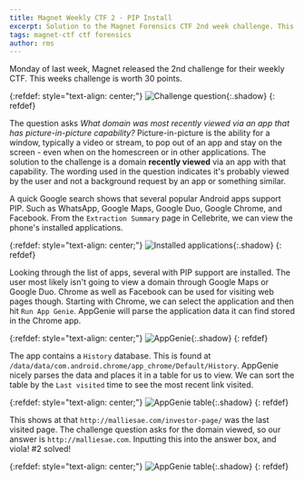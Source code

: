 ```yaml
---
title: Magnet Weekly CTF 2 - PIP Install
excerpt: Solution to the Magnet Forensics CTF 2nd week challenge. This challenge asks us to find a domain visited by a PIP app installed on the phone. 
tags: magnet-ctf ctf forensics
author: rms
---
```


Monday of last week, Magnet released the 2nd challenge for their weekly CTF. This weeks challenge is worth 30 points. 

{:refdef: style="text-align: center;"}
![Challenge question](https://starwarsfan2099.github.io/public/2020-10-16/question.JPG){:.shadow}
{: refdef}

The question asks *What domain was most recently viewed via an app that has picture-in-picture capability?* Picture-in-picture is the ability for a window, typically a video or stream, to pop out of an app and stay on the screen - even when on the homescreen or in other applications. The solution to the challenge is a domain **recently viewed** via an app with that capability. The wording used in the question indicates it's probably viewed by the user and not a background request by an app or something similar.

A quick Google search shows that several popular Android apps support PIP. Such as WhatsApp, Google Maps, Google Duo, Google Chrome, and Facebook. From the `Extraction Summary` page in Cellebrite, we can view the phone's installed applications. 

{:refdef: style="text-align: center;"}
![Installed applications](https://starwarsfan2099.github.io/public/2020-10-16/installed_applications.JPG){:.shadow}
{: refdef}

Looking through the list of apps, several with PIP support are installed. The user most likely isn't going to view a domain through Google Maps or Google Duo. Chrome as well as Facebook can be used for visiting web pages though. Starting with Chrome, we can select the application and then hit `Run App Genie`.  AppGenie will parse the application data it can find stored in the Chrome app. 

{:refdef: style="text-align: center;"}
![AppGenie](https://starwarsfan2099.github.io/public/2020-10-16/appgenie.JPG){:.shadow}
{: refdef}

The app contains a `History` database. This is found at `/data/data/com.android.chrome/app_chrome/Default/History`. AppGenie nicely parses the data and places it in a table for us to view. We can sort the table by the `Last visited` time to see the most recent link visited. 

{:refdef: style="text-align: center;"}
![AppGenie table](https://starwarsfan2099.github.io/public/2020-10-16/table.JPG){:.shadow}
{: refdef}

This shows at that `http://malliesae.com/investor-page/` was the last visited page. The challenge question asks for the domain viewed, so our answer is `http://malliesae.com`. Inputting this into the answer box, and viola! #2 solved!

{:refdef: style="text-align: center;"}
![AppGenie table](https://starwarsfan2099.github.io/public/2020-10-16/answered.JPG){:.shadow}
{: refdef}